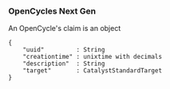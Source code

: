 ### OpenCycles Next Gen

An OpenCycle's claim is an object

```
{
    "uuid"         : String
    "creationtime" : unixtime with decimals
    "description"  : String
    "target"       : CatalystStandardTarget
}
```
